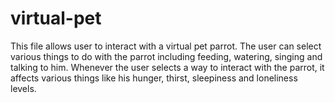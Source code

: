 # virtual-pet

This file allows user to interact with a virtual pet parrot. The user can select various things to do with the parrot including feeding, watering, singing and talking to him. Whenever the user selects a way to interact with the parrot, it affects various things like his hunger, thirst, sleepiness and loneliness levels.
